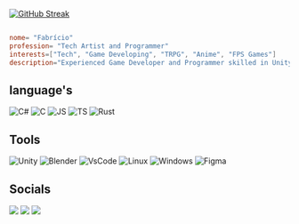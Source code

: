 <div align="left">
   
[![GitHub Streak](https://streak-stats.demolab.com?user=fabriciohod&theme=catppuccin-mocha&mode=weekly)](https://git.io/streak-stats)

  ```toml

nome= "Fabrício"
profession= "Tech Artist and Programmer"
interests=["Tech", "Game Developing", "TRPG", "Anime", "FPS Games"]
description="Experienced Game Developer and Programmer skilled in Unity, C#, JavaScript, TypeScript, and more. With a strong background in technical art and VFX, I am passionate about creating engaging and immersive games that bring joy to players. As a mentor, I enjoy sharing my knowledge and helping others learn game development and programming principles. Let's connect and collaborate on innovative projects that push the boundaries of gaming."
  ```
  
  ## language's
   ![C#](https://img.shields.io/badge/C%23-239120?style=for-the-badge&logo=c-sharp&logoColor=white)
   ![C](https://img.shields.io/badge/C-00599C?style=for-the-badge&logo=c&logoColor=white)
   ![JS](https://img.shields.io/badge/JavaScript-323330?style=for-the-badge&logo=javascript&logoColor=F7DF1E)
   ![TS](https://img.shields.io/badge/TypeScript-007ACC?style=for-the-badge&logo=typescript&logoColor=white)
   ![Rust](https://img.shields.io/badge/Rust-black?style=for-the-badge&logo=rust&logoColor=#E57324)
  

  ## Tools
  
  ![Unity](https://img.shields.io/badge/Unity-100000?style=for-the-badge&logo=unity&logoColor=white)
  ![Blender](https://img.shields.io/badge/blender-%23F5792A.svg?style=for-the-badge&logo=blender&logoColor=white)
  ![VsCode](https://img.shields.io/badge/VSCode-0078D4?style=for-the-badge&logo=visual%20studio%20code&logoColor=white)
  ![Linux](https://img.shields.io/badge/Linux-FCC624?style=for-the-badge&logo=linux&logoColor=black)
  ![Windows](https://img.shields.io/badge/Windows-0078D6?style=for-the-badge&logo=windows&logoColor=white)
  ![Figma](https://img.shields.io/badge/Figma-F24E1E?style=for-the-badge&logo=figma&logoColor=white)  
  

  ## Socials
  <div style="display: inline-block">
  <a href="https://www.linkedin.com/in/fabriciohoddev/"><img src="https://img.shields.io/badge/LinkedIn-0077B5?style=for-the-badge&logo=linkedin&logoColor=white"/><a>
  <a href="https://twitter.com/fabriciohod"><img src="https://img.shields.io/badge/Twitter-1DA1F2?style=for-the-badge&logo=twitter&logoColor=white"/><a/>
  <a href="https://www.twitch.tv/coffeesandev"><img src="https://img.shields.io/badge/Twitch-9146FF?style=for-the-badge&logo=twitch&logoColor=white"/><a/>
 
  <div/>

